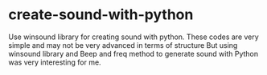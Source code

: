 # create-sound-with-python
Use winsound library for creating sound with python.
These codes are very simple and may not be very advanced in terms of structure
But using winsound library and Beep and freq method to generate sound with Python was very interesting for me.
